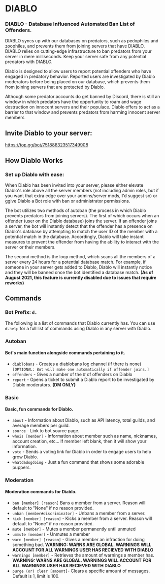 # DIABLO
### DIABLO - Database Influenced Automated Ban List of Offenders. 
DIABLO syncs up with our databases on predators, such as pedophiles and zoophiles, and prevents them from joining servers that have DIABLO. DIABLO relies on cutting-edge infrastructure to ban predators from your server in mere milliseconds. Keep your server safe from  any potential predators with DIABLO.

Diablo is designed to allow users to report potential offenders who have engaged in predatory behavior. Reported users are investigated by Diablo moderators before being placed on our database, which prevents them from joining servers that are protected by Diablo.

Although some predator accounts do get banned by Discord, there is still an window in which predators have the opportunity to roam and wage destruction on innocent servers and their populace. Diablo offers to act as a barrier to that window and prevents predators from harming innocent server members.

## Invite Diablo to your server:
https://top.gg/bot/751888323517349908

## How Diablo Works
### Set up Diablo with ease:
When Diablo has been invited into your server, please either elevate Diablo's role above all the server members (not including admin roles, but if you want that extra edge over your admins/server mods, I'd suggest so) or ggive Diablo a Bot role with ban or administrator permissions.

The bot utilizes two methods of autoban (the process in which Diablo prevents predators from joining servers). The first of which occurs when an offender (user on the Diablo database) joins the server. If an offender joins a server, the bot will instantly detect that the offender has a presence on Diablo's database by attempting to match the user ID of the member with a potential match in the database. Accordingly, Diablo will take instant measures to prevent the offender from having the ability to interact with the server or their members.

The second method is the loop method, which scans all the members of a server every 24 hours for a potential database match. For example, if someone in your server gets added to Diablo, Diablo will instantly notice and they will be banned once the bot identified a database match. **(As of August 2021, this feature is currently disabled due to issues that require reworks)**
## Commands
### Bot Prefix: `d.`
The following is a list of commands that Diablo currently has. You can use `d.help` for a full list of commands using Diablo in any server with Diablo.
### Autoban
#### Bot's main function alongside commands pertaining to it.
- `diablobans` - Creates a diablobans log channel (if there is none) `[OPTIONAL: Bot will make one automatically if offender joins.]`
- `offenders` - Gives a number of the # of offenders on Diablo
- `report` - Opens a ticket to submit a Diablo report to be investigated by Diablo moderators. **(DM ONLY)**

### Basic
#### Basic, fun commands for Diablo.
- `about` - Information about Diablo, such as API latency, total guilds, and average members per guild.
- `source` - Link to bot source page.
- `whois [member]` - Information about member such as name, nicknames, account creation, etc... If member left blank, then it will show your information.
- `vote` - Sends a voting link for Diablo in order to engage users to help grow Diablo. 
- `whatdadogdoing` - Just a fun command that shows some adorable puppers. 

### Moderation
#### Moderation commands for Diablo.
- `ban [member] [reason]` Bans a member from a server. Reason will default to "None" if no reason provided. 
- `unban [member#discriminator]` - Unbans a member from a server.
- `kick [member] [reason]` - Kicks a member from a server. Reason will default to "None" if no reason provided. 
- `mute [member]` - Mutes a member permanently until unmuted
- `ummute [member]` - Unmutes a member
- `warn [member] [reason]` - Gives a member an infraction for doing something bad. **WARNING: WARNS ARE GLOBAL. WARNINGS WILL ACCOUNT FOR ALL WARNINGS USER HAS RECIEVED WITH DIABLO**
- `warnings [member]` - Retrieves the amount of warnings a member has. **WARNING: WARNS ARE GLOBAL. WARNINGS WILL ACCOUNT FOR ALL WARNINGS USER HAS RECIEVED WITH DIABLO**
- `purge (or) clear [amount]`- Clears a specific amount of messages. Default is 1, limit is 100. 
